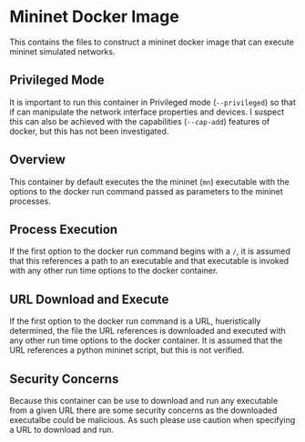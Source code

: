 # Mininet Docker Image
This contains the files to construct a mininet docker image that can execute
mininet simulated networks.

## Privileged Mode
It is important to run this container in Privileged mode (`--privileged`) so that if can manipulate the network interface properties and devices. I suspect this can also be achieved with the capabilities (`--cap-add`) features of docker, but this has not been investigated.

## Overview
This container by default executes the the mininet (`mn`) executable with the options to the docker run command passed as parameters to the mininet processes.

## Process Execution
If the first option to the docker run command begins with a `/`, it is assumed that this references a path to an executable and that executable is invoked with any other run time options to the docker container.

## URL Download and Execute
If the first option to the docker run command is a URL, hueristically determined, the file the URL references is downloaded and executed with any other run time options to the docker container. It is assumed that the URL references a python mininet script, but this is not verified.

## Security Concerns
Because this container can be use to download and run any executable from a given URL there are some security concerns as the downloaded executalbe could be malicious. As such please use caution when specifying a URL to download and run.
